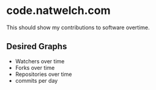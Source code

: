# code.natwelch.com

This should show my contributions to software overtime.

## Desired Graphs

 * Watchers over time
 * Forks over time
 * Repositories over time
 * commits per day
